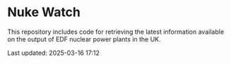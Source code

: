 # Nuke Watch

This repository includes code for retrieving the latest information available on the output of EDF nuclear power plants in the UK.

Last updated: 2025-03-16 17:12